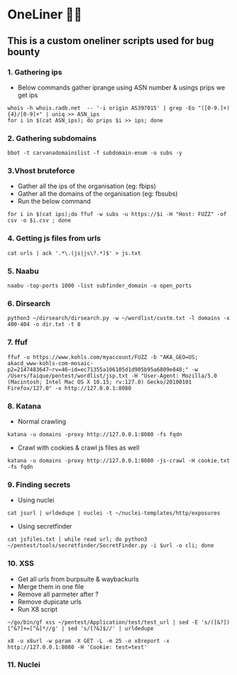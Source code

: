 # OneLiner ✍🏻

## This is a custom oneliner scripts used for bug bounty

### 1. Gathering ips 

* Below commands gather iprange using ASN number & usings prips we get ips

```
whois -h whois.radb.net  -- '-i origin AS397015' | grep -Eo "([0-9.]+){4}/[0-9]+" | uniq >> ASN_ips
for i in $(cat ASN_ips); do prips $i >> ips; done
```

### 2. Gathering subdomains 

```
bbot -t carvanadomainslist -f subdomain-enum -o subs -y
```

### 3.Vhost bruteforce 

* Gather all the ips of the organisation (eg: fbips)
* Gather all the domains of the organisation (eg: fbsubs)
* Run the below command

```
for i in $(cat ips);do ffuf -w subs -u https://$i -H "Host: FUZZ" -of csv -o $i.csv ; done
```

### 4. Getting js files from urls

```
cat urls | ack '.*\.(js|js\?.*)$' > js.txt
```

### 5. Naabu

```
naabu -top-ports 1000 -list subfinder_domain -o open_ports
```

### 6. Dirsearch

```
python3 ~/dirsearch/dirsearch.py -w ~/wordlist/custm.txt -l domains -x 400-404 -o dir.txt -t 8
```

### 7. ffuf

```
ffuf -u https://www.kohls.com/myaccount/FUZZ -b "AKA_GEO=US; akacd_www-kohls-com-mosaic-p2=2147483647~rv=46~id=ec71355a106105d1d905b95a6809e848;" -w /Users/faique/pentest/wordlist/jsp.txt -H "User-Agent: Mozilla/5.0 (Macintosh; Intel Mac OS X 10.15; rv:127.0) Gecko/20100101 Firefox/127.0" -x http://127.0.0.1:8080
```

### 8. Katana

* Normal crawling

```
katana -u domains -proxy http://127.0.0.1:8080 -fs fqdn
```

* Crawl with cookies & crawl js files as well

```
katana -u domains -proxy http://127.0.0.1:8080 -js-crawl -H cookie.txt -fs fqdn
```

### 9. Finding secrets

* Using nuclei

```
cat jsurl | urldedupe | nuclei -t ~/nuclei-templates/http/exposures
```

* Using secretfinder

```
cat jsfiles.txt | while read url; do python3 ~/pentest/tools/secretfinder/SecretFinder.py -i $url -o cli; done
```

### 10. XSS

* Get all urls from burpsuite & waybackurls
* Merge them in one file
* Remove all parmeter after ?
* Remove dupicate urls
* Run X8 script

```
~/go/bin/gf xss ~/pentest/Application/test/test_url | sed -E 's/([&?])[^&?]+=[^&]*//g' | sed 's/[?&]$//' | urldedupe

x8 -u x8url -w param -X GET -L -m 25 -o x8report -x http://127.0.0.1:8080 -H 'Cookie: test=test'

```

### 11. Nuclei

